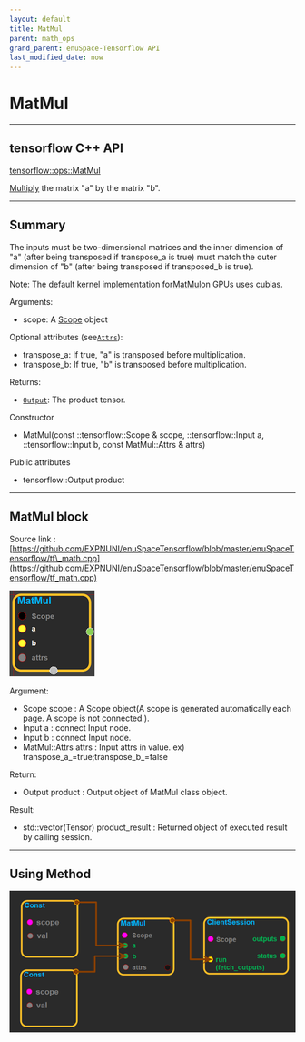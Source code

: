 ```yaml
--- 
layout: default 
title: MatMul 
parent: math_ops 
grand_parent: enuSpace-Tensorflow API 
last_modified_date: now 
--- 
```


# MatMul

---

## tensorflow C++ API

[tensorflow::ops::MatMul](https://www.tensorflow.org/api_docs/cc/class/tensorflow/ops/mat-mul)

[Multiply](https://www.tensorflow.org/api_docs/cc/class/tensorflow/ops/multiply.html#classtensorflow_1_1ops_1_1_multiply) the matrix "a" by the matrix "b".

---

## Summary

The inputs must be two-dimensional matrices and the inner dimension of "a" \(after being transposed if transpose\_a is true\) must match the outer dimension of "b" \(after being transposed if transposed\_b is true\).

Note: The default kernel implementation for[MatMul](https://www.tensorflow.org/api_docs/cc/class/tensorflow/ops/mat-mul.html#classtensorflow_1_1ops_1_1_mat_mul)on GPUs uses cublas.

Arguments:

* scope: A [Scope](https://www.tensorflow.org/api_docs/cc/class/tensorflow/scope.html#classtensorflow_1_1_scope) object

Optional attributes \(see[`Attrs`](https://www.tensorflow.org/api_docs/cc/struct/tensorflow/ops/mat-mul/attrs.html#structtensorflow_1_1ops_1_1_mat_mul_1_1_attrs)\):

* transpose\_a: If true, "a" is transposed before multiplication.
* transpose\_b: If true, "b" is transposed before multiplication.

Returns:

* [`Output`](https://www.tensorflow.org/api_docs/cc/class/tensorflow/output.html#classtensorflow_1_1_output): The product tensor.

Constructor

* MatMul\(const ::tensorflow::Scope & scope, ::tensorflow::Input a, ::tensorflow::Input b, const MatMul::Attrs & attrs\) 

Public attributes

* tensorflow::Output product

---

## MatMul block

Source link : [https://github.com/EXPNUNI/enuSpaceTensorflow/blob/master/enuSpaceTensorflow/tf\_math.cpp](https://github.com/EXPNUNI/enuSpaceTensorflow/blob/master/enuSpaceTensorflow/tf_math.cpp)

![](../assets/math_Matmul_Symbol.png)

Argument:

* Scope scope : A Scope object\(A scope is generated automatically each page. A scope is not connected.\).
* Input a : connect  Input node.
* Input b : connect  Input node.
* MatMul::Attrs attrs : Input attrs in value. ex\) transpose\_a\_=true;transpose\_b\_=false

Return:

* Output product : Output object of MatMul class object. 

Result:

* std::vector\(Tensor\) product\_result : Returned object of executed result by calling session.

---

## Using Method

![](../assets/math_MatMul_Method.png)

